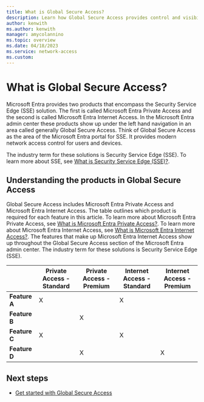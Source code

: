 ```yaml
---
title: What is Global Secure Access?
description: Learn how Global Secure Access provides control and visibility to users and devices both inside and outside of a traditional office.
author: kenwith
ms.author: kenwith
manager: amycolannino
ms.topic: overview
ms.date: 04/18/2023
ms.service: network-access
ms.custom: 
---
```


# What is Global Secure Access?

Microsoft Entra provides two products that encompass the Security Service Edge (SSE) solution. The first is called Microsoft Entra Private Access and the second is called Microsoft Entra Internet Access. In the Microsoft Entra admin center these products show up under the left hand navigation in an area called generally Global Secure Access. Think of Global Secure Access as the area of the Microsoft Entra portal for SSE. It provides modern network access control for users and devices.

The industry term for these solutions is Security Service Edge (SSE). To learn more about SSE, see [What is Security Service Edge (SSE)?](overview-what-is-security-service-edge.md).

## Understanding the products in Global Secure Access
Global Secure Access includes Microsoft Entra Private Access and Microsoft Entra Internet Access. The table outlines
which product is required for each feature in this article. To learn more about Microsoft Entra Private Access, see
[What is Microsoft Entra Private Access?](overview-what-is-private-access.md). To learn more about Microsoft Entra
Internet Access, see [What is Microsoft Entra Internet Access?](overview-what-is-internet-access.md). The features that make up Microsoft Entra Internet Access show up throughout the Global Secure Access section of the Microsoft Entra admin center. The industry term for these solutions is Security Service Edge (SSE). 

|               |Private Access - Standard|Private Access - Premium|Internet Access - Standard|Internet Access - Premium|
|---------------|--------------------------------|-------|---------------------------------|-------|
| **Feature A** | X                              |       | X                               |       |
| **Feature B** |                                | X     |                                 |       |
| **Feature C** | X                              |       | X                               |       |
| **Feature D** |                                | X     |                                 | X     |

## Next steps
<!-- Add a context sentence for the following links -->
- [Get started with Global Secure Access](how-to-get-started-with-global-secure-access.md)
